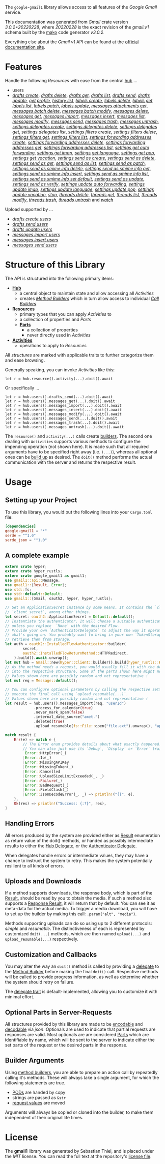 <!---
DO NOT EDIT !
This file was generated automatically from 'src/mako/api/README.md.mako'
DO NOT EDIT !
-->
The `google-gmail1` library allows access to all features of the *Google Gmail* service.

This documentation was generated from *Gmail* crate version *3.0.2+20220228*, where *20220228* is the exact revision of the *gmail:v1* schema built by the [mako](http://www.makotemplates.org/) code generator *v3.0.2*.

Everything else about the *Gmail* *v1* API can be found at the
[official documentation site](https://developers.google.com/gmail/api/).
# Features

Handle the following *Resources* with ease from the central [hub](https://docs.rs/google-gmail1/3.0.2+20220228/google_gmail1/Gmail) ... 

* users
 * [*drafts create*](https://docs.rs/google-gmail1/3.0.2+20220228/google_gmail1/api::UserDraftCreateCall), [*drafts delete*](https://docs.rs/google-gmail1/3.0.2+20220228/google_gmail1/api::UserDraftDeleteCall), [*drafts get*](https://docs.rs/google-gmail1/3.0.2+20220228/google_gmail1/api::UserDraftGetCall), [*drafts list*](https://docs.rs/google-gmail1/3.0.2+20220228/google_gmail1/api::UserDraftListCall), [*drafts send*](https://docs.rs/google-gmail1/3.0.2+20220228/google_gmail1/api::UserDraftSendCall), [*drafts update*](https://docs.rs/google-gmail1/3.0.2+20220228/google_gmail1/api::UserDraftUpdateCall), [*get profile*](https://docs.rs/google-gmail1/3.0.2+20220228/google_gmail1/api::UserGetProfileCall), [*history list*](https://docs.rs/google-gmail1/3.0.2+20220228/google_gmail1/api::UserHistoryListCall), [*labels create*](https://docs.rs/google-gmail1/3.0.2+20220228/google_gmail1/api::UserLabelCreateCall), [*labels delete*](https://docs.rs/google-gmail1/3.0.2+20220228/google_gmail1/api::UserLabelDeleteCall), [*labels get*](https://docs.rs/google-gmail1/3.0.2+20220228/google_gmail1/api::UserLabelGetCall), [*labels list*](https://docs.rs/google-gmail1/3.0.2+20220228/google_gmail1/api::UserLabelListCall), [*labels patch*](https://docs.rs/google-gmail1/3.0.2+20220228/google_gmail1/api::UserLabelPatchCall), [*labels update*](https://docs.rs/google-gmail1/3.0.2+20220228/google_gmail1/api::UserLabelUpdateCall), [*messages attachments get*](https://docs.rs/google-gmail1/3.0.2+20220228/google_gmail1/api::UserMessageAttachmentGetCall), [*messages batch delete*](https://docs.rs/google-gmail1/3.0.2+20220228/google_gmail1/api::UserMessageBatchDeleteCall), [*messages batch modify*](https://docs.rs/google-gmail1/3.0.2+20220228/google_gmail1/api::UserMessageBatchModifyCall), [*messages delete*](https://docs.rs/google-gmail1/3.0.2+20220228/google_gmail1/api::UserMessageDeleteCall), [*messages get*](https://docs.rs/google-gmail1/3.0.2+20220228/google_gmail1/api::UserMessageGetCall), [*messages import*](https://docs.rs/google-gmail1/3.0.2+20220228/google_gmail1/api::UserMessageImportCall), [*messages insert*](https://docs.rs/google-gmail1/3.0.2+20220228/google_gmail1/api::UserMessageInsertCall), [*messages list*](https://docs.rs/google-gmail1/3.0.2+20220228/google_gmail1/api::UserMessageListCall), [*messages modify*](https://docs.rs/google-gmail1/3.0.2+20220228/google_gmail1/api::UserMessageModifyCall), [*messages send*](https://docs.rs/google-gmail1/3.0.2+20220228/google_gmail1/api::UserMessageSendCall), [*messages trash*](https://docs.rs/google-gmail1/3.0.2+20220228/google_gmail1/api::UserMessageTrashCall), [*messages untrash*](https://docs.rs/google-gmail1/3.0.2+20220228/google_gmail1/api::UserMessageUntrashCall), [*settings delegates create*](https://docs.rs/google-gmail1/3.0.2+20220228/google_gmail1/api::UserSettingDelegateCreateCall), [*settings delegates delete*](https://docs.rs/google-gmail1/3.0.2+20220228/google_gmail1/api::UserSettingDelegateDeleteCall), [*settings delegates get*](https://docs.rs/google-gmail1/3.0.2+20220228/google_gmail1/api::UserSettingDelegateGetCall), [*settings delegates list*](https://docs.rs/google-gmail1/3.0.2+20220228/google_gmail1/api::UserSettingDelegateListCall), [*settings filters create*](https://docs.rs/google-gmail1/3.0.2+20220228/google_gmail1/api::UserSettingFilterCreateCall), [*settings filters delete*](https://docs.rs/google-gmail1/3.0.2+20220228/google_gmail1/api::UserSettingFilterDeleteCall), [*settings filters get*](https://docs.rs/google-gmail1/3.0.2+20220228/google_gmail1/api::UserSettingFilterGetCall), [*settings filters list*](https://docs.rs/google-gmail1/3.0.2+20220228/google_gmail1/api::UserSettingFilterListCall), [*settings forwarding addresses create*](https://docs.rs/google-gmail1/3.0.2+20220228/google_gmail1/api::UserSettingForwardingAddresseCreateCall), [*settings forwarding addresses delete*](https://docs.rs/google-gmail1/3.0.2+20220228/google_gmail1/api::UserSettingForwardingAddresseDeleteCall), [*settings forwarding addresses get*](https://docs.rs/google-gmail1/3.0.2+20220228/google_gmail1/api::UserSettingForwardingAddresseGetCall), [*settings forwarding addresses list*](https://docs.rs/google-gmail1/3.0.2+20220228/google_gmail1/api::UserSettingForwardingAddresseListCall), [*settings get auto forwarding*](https://docs.rs/google-gmail1/3.0.2+20220228/google_gmail1/api::UserSettingGetAutoForwardingCall), [*settings get imap*](https://docs.rs/google-gmail1/3.0.2+20220228/google_gmail1/api::UserSettingGetImapCall), [*settings get language*](https://docs.rs/google-gmail1/3.0.2+20220228/google_gmail1/api::UserSettingGetLanguageCall), [*settings get pop*](https://docs.rs/google-gmail1/3.0.2+20220228/google_gmail1/api::UserSettingGetPopCall), [*settings get vacation*](https://docs.rs/google-gmail1/3.0.2+20220228/google_gmail1/api::UserSettingGetVacationCall), [*settings send as create*](https://docs.rs/google-gmail1/3.0.2+20220228/google_gmail1/api::UserSettingSendACreateCall), [*settings send as delete*](https://docs.rs/google-gmail1/3.0.2+20220228/google_gmail1/api::UserSettingSendADeleteCall), [*settings send as get*](https://docs.rs/google-gmail1/3.0.2+20220228/google_gmail1/api::UserSettingSendAGetCall), [*settings send as list*](https://docs.rs/google-gmail1/3.0.2+20220228/google_gmail1/api::UserSettingSendAListCall), [*settings send as patch*](https://docs.rs/google-gmail1/3.0.2+20220228/google_gmail1/api::UserSettingSendAPatchCall), [*settings send as smime info delete*](https://docs.rs/google-gmail1/3.0.2+20220228/google_gmail1/api::UserSettingSendASmimeInfoDeleteCall), [*settings send as smime info get*](https://docs.rs/google-gmail1/3.0.2+20220228/google_gmail1/api::UserSettingSendASmimeInfoGetCall), [*settings send as smime info insert*](https://docs.rs/google-gmail1/3.0.2+20220228/google_gmail1/api::UserSettingSendASmimeInfoInsertCall), [*settings send as smime info list*](https://docs.rs/google-gmail1/3.0.2+20220228/google_gmail1/api::UserSettingSendASmimeInfoListCall), [*settings send as smime info set default*](https://docs.rs/google-gmail1/3.0.2+20220228/google_gmail1/api::UserSettingSendASmimeInfoSetDefaultCall), [*settings send as update*](https://docs.rs/google-gmail1/3.0.2+20220228/google_gmail1/api::UserSettingSendAUpdateCall), [*settings send as verify*](https://docs.rs/google-gmail1/3.0.2+20220228/google_gmail1/api::UserSettingSendAVerifyCall), [*settings update auto forwarding*](https://docs.rs/google-gmail1/3.0.2+20220228/google_gmail1/api::UserSettingUpdateAutoForwardingCall), [*settings update imap*](https://docs.rs/google-gmail1/3.0.2+20220228/google_gmail1/api::UserSettingUpdateImapCall), [*settings update language*](https://docs.rs/google-gmail1/3.0.2+20220228/google_gmail1/api::UserSettingUpdateLanguageCall), [*settings update pop*](https://docs.rs/google-gmail1/3.0.2+20220228/google_gmail1/api::UserSettingUpdatePopCall), [*settings update vacation*](https://docs.rs/google-gmail1/3.0.2+20220228/google_gmail1/api::UserSettingUpdateVacationCall), [*stop*](https://docs.rs/google-gmail1/3.0.2+20220228/google_gmail1/api::UserStopCall), [*threads delete*](https://docs.rs/google-gmail1/3.0.2+20220228/google_gmail1/api::UserThreadDeleteCall), [*threads get*](https://docs.rs/google-gmail1/3.0.2+20220228/google_gmail1/api::UserThreadGetCall), [*threads list*](https://docs.rs/google-gmail1/3.0.2+20220228/google_gmail1/api::UserThreadListCall), [*threads modify*](https://docs.rs/google-gmail1/3.0.2+20220228/google_gmail1/api::UserThreadModifyCall), [*threads trash*](https://docs.rs/google-gmail1/3.0.2+20220228/google_gmail1/api::UserThreadTrashCall), [*threads untrash*](https://docs.rs/google-gmail1/3.0.2+20220228/google_gmail1/api::UserThreadUntrashCall) and [*watch*](https://docs.rs/google-gmail1/3.0.2+20220228/google_gmail1/api::UserWatchCall)


Upload supported by ...

* [*drafts create users*](https://docs.rs/google-gmail1/3.0.2+20220228/google_gmail1/api::UserDraftCreateCall)
* [*drafts send users*](https://docs.rs/google-gmail1/3.0.2+20220228/google_gmail1/api::UserDraftSendCall)
* [*drafts update users*](https://docs.rs/google-gmail1/3.0.2+20220228/google_gmail1/api::UserDraftUpdateCall)
* [*messages import users*](https://docs.rs/google-gmail1/3.0.2+20220228/google_gmail1/api::UserMessageImportCall)
* [*messages insert users*](https://docs.rs/google-gmail1/3.0.2+20220228/google_gmail1/api::UserMessageInsertCall)
* [*messages send users*](https://docs.rs/google-gmail1/3.0.2+20220228/google_gmail1/api::UserMessageSendCall)



# Structure of this Library

The API is structured into the following primary items:

* **[Hub](https://docs.rs/google-gmail1/3.0.2+20220228/google_gmail1/Gmail)**
    * a central object to maintain state and allow accessing all *Activities*
    * creates [*Method Builders*](https://docs.rs/google-gmail1/3.0.2+20220228/google_gmail1/client::MethodsBuilder) which in turn
      allow access to individual [*Call Builders*](https://docs.rs/google-gmail1/3.0.2+20220228/google_gmail1/client::CallBuilder)
* **[Resources](https://docs.rs/google-gmail1/3.0.2+20220228/google_gmail1/client::Resource)**
    * primary types that you can apply *Activities* to
    * a collection of properties and *Parts*
    * **[Parts](https://docs.rs/google-gmail1/3.0.2+20220228/google_gmail1/client::Part)**
        * a collection of properties
        * never directly used in *Activities*
* **[Activities](https://docs.rs/google-gmail1/3.0.2+20220228/google_gmail1/client::CallBuilder)**
    * operations to apply to *Resources*

All *structures* are marked with applicable traits to further categorize them and ease browsing.

Generally speaking, you can invoke *Activities* like this:

```Rust,ignore
let r = hub.resource().activity(...).doit().await
```

Or specifically ...

```ignore
let r = hub.users().drafts_send(...).doit().await
let r = hub.users().messages_get(...).doit().await
let r = hub.users().messages_import(...).doit().await
let r = hub.users().messages_insert(...).doit().await
let r = hub.users().messages_modify(...).doit().await
let r = hub.users().messages_send(...).doit().await
let r = hub.users().messages_trash(...).doit().await
let r = hub.users().messages_untrash(...).doit().await
```

The `resource()` and `activity(...)` calls create [builders][builder-pattern]. The second one dealing with `Activities` 
supports various methods to configure the impending operation (not shown here). It is made such that all required arguments have to be 
specified right away (i.e. `(...)`), whereas all optional ones can be [build up][builder-pattern] as desired.
The `doit()` method performs the actual communication with the server and returns the respective result.

# Usage

## Setting up your Project

To use this library, you would put the following lines into your `Cargo.toml` file:

```toml
[dependencies]
google-gmail1 = "*"
serde = "^1.0"
serde_json = "^1.0"
```

## A complete example

```Rust
extern crate hyper;
extern crate hyper_rustls;
extern crate google_gmail1 as gmail1;
use gmail1::api::Message;
use gmail1::{Result, Error};
use std::fs;
use std::default::Default;
use gmail1::{Gmail, oauth2, hyper, hyper_rustls};

// Get an ApplicationSecret instance by some means. It contains the `client_id` and 
// `client_secret`, among other things.
let secret: oauth2::ApplicationSecret = Default::default();
// Instantiate the authenticator. It will choose a suitable authentication flow for you, 
// unless you replace  `None` with the desired Flow.
// Provide your own `AuthenticatorDelegate` to adjust the way it operates and get feedback about 
// what's going on. You probably want to bring in your own `TokenStorage` to persist tokens and
// retrieve them from storage.
let auth = oauth2::InstalledFlowAuthenticator::builder(
        secret,
        oauth2::InstalledFlowReturnMethod::HTTPRedirect,
    ).build().await.unwrap();
let mut hub = Gmail::new(hyper::Client::builder().build(hyper_rustls::HttpsConnector::with_native_roots().https_or_http().enable_http1().enable_http2().build()), auth);
// As the method needs a request, you would usually fill it with the desired information
// into the respective structure. Some of the parts shown here might not be applicable !
// Values shown here are possibly random and not representative !
let mut req = Message::default();

// You can configure optional parameters by calling the respective setters at will, and
// execute the final call using `upload_resumable(...)`.
// Values shown here are possibly random and not representative !
let result = hub.users().messages_import(req, "userId")
             .process_for_calendar(true)
             .never_mark_spam(false)
             .internal_date_source("amet.")
             .deleted(true)
             .upload_resumable(fs::File::open("file.ext").unwrap(), "application/octet-stream".parse().unwrap()).await;

match result {
    Err(e) => match e {
        // The Error enum provides details about what exactly happened.
        // You can also just use its `Debug`, `Display` or `Error` traits
         Error::HttpError(_)
        |Error::Io(_)
        |Error::MissingAPIKey
        |Error::MissingToken(_)
        |Error::Cancelled
        |Error::UploadSizeLimitExceeded(_, _)
        |Error::Failure(_)
        |Error::BadRequest(_)
        |Error::FieldClash(_)
        |Error::JsonDecodeError(_, _) => println!("{}", e),
    },
    Ok(res) => println!("Success: {:?}", res),
}

```
## Handling Errors

All errors produced by the system are provided either as [Result](https://docs.rs/google-gmail1/3.0.2+20220228/google_gmail1/client::Result) enumeration as return value of
the doit() methods, or handed as possibly intermediate results to either the 
[Hub Delegate](https://docs.rs/google-gmail1/3.0.2+20220228/google_gmail1/client::Delegate), or the [Authenticator Delegate](https://docs.rs/yup-oauth2/*/yup_oauth2/trait.AuthenticatorDelegate.html).

When delegates handle errors or intermediate values, they may have a chance to instruct the system to retry. This 
makes the system potentially resilient to all kinds of errors.

## Uploads and Downloads
If a method supports downloads, the response body, which is part of the [Result](https://docs.rs/google-gmail1/3.0.2+20220228/google_gmail1/client::Result), should be
read by you to obtain the media.
If such a method also supports a [Response Result](https://docs.rs/google-gmail1/3.0.2+20220228/google_gmail1/client::ResponseResult), it will return that by default.
You can see it as meta-data for the actual media. To trigger a media download, you will have to set up the builder by making
this call: `.param("alt", "media")`.

Methods supporting uploads can do so using up to 2 different protocols: 
*simple* and *resumable*. The distinctiveness of each is represented by customized 
`doit(...)` methods, which are then named `upload(...)` and `upload_resumable(...)` respectively.

## Customization and Callbacks

You may alter the way an `doit()` method is called by providing a [delegate](https://docs.rs/google-gmail1/3.0.2+20220228/google_gmail1/client::Delegate) to the 
[Method Builder](https://docs.rs/google-gmail1/3.0.2+20220228/google_gmail1/client::CallBuilder) before making the final `doit()` call. 
Respective methods will be called to provide progress information, as well as determine whether the system should 
retry on failure.

The [delegate trait](https://docs.rs/google-gmail1/3.0.2+20220228/google_gmail1/client::Delegate) is default-implemented, allowing you to customize it with minimal effort.

## Optional Parts in Server-Requests

All structures provided by this library are made to be [encodable](https://docs.rs/google-gmail1/3.0.2+20220228/google_gmail1/client::RequestValue) and 
[decodable](https://docs.rs/google-gmail1/3.0.2+20220228/google_gmail1/client::ResponseResult) via *json*. Optionals are used to indicate that partial requests are responses 
are valid.
Most optionals are are considered [Parts](https://docs.rs/google-gmail1/3.0.2+20220228/google_gmail1/client::Part) which are identifiable by name, which will be sent to 
the server to indicate either the set parts of the request or the desired parts in the response.

## Builder Arguments

Using [method builders](https://docs.rs/google-gmail1/3.0.2+20220228/google_gmail1/client::CallBuilder), you are able to prepare an action call by repeatedly calling it's methods.
These will always take a single argument, for which the following statements are true.

* [PODs][wiki-pod] are handed by copy
* strings are passed as `&str`
* [request values](https://docs.rs/google-gmail1/3.0.2+20220228/google_gmail1/client::RequestValue) are moved

Arguments will always be copied or cloned into the builder, to make them independent of their original life times.

[wiki-pod]: http://en.wikipedia.org/wiki/Plain_old_data_structure
[builder-pattern]: http://en.wikipedia.org/wiki/Builder_pattern
[google-go-api]: https://github.com/google/google-api-go-client

# License
The **gmail1** library was generated by Sebastian Thiel, and is placed 
under the *MIT* license.
You can read the full text at the repository's [license file][repo-license].

[repo-license]: https://github.com/Byron/google-apis-rsblob/main/LICENSE.md

